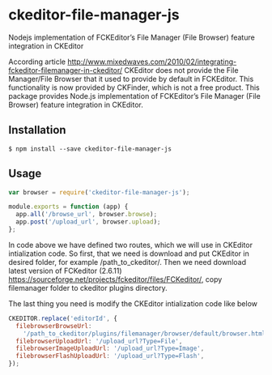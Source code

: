 # ckeditor-file-manager-js

Nodejs implementation of FCKEditor’s File Manager (File Browser) feature integration in CKEditor

According article http://www.mixedwaves.com/2010/02/integrating-fckeditor-filemanager-in-ckeditor/ CKEditor does not provide the File Manager/File Browser that it used to provide by default in FCKEditor. This functionality is now provided by CKFinder, which is not a free product.
This package provides Node.js implementation of FCKEditor’s File Manager (File Browser) feature integration in CKEditor.

## Installation

```
$ npm install --save ckeditor-file-manager-js
```

## Usage

```javascript
var browser = require('ckeditor-file-manager-js');

module.exports = function (app) {
  app.all('/browse_url', browser.browse);
  app.post('/upload_url', browser.upload);
};
```

In code above we have defined two routes, which we will use in CKEditor intialization code.
So first, that we need is download and put CKEditor in desired folder, for example /path_to_ckeditor/.
Then we need download latest version of FCKeditor (2.6.11) https://sourceforge.net/projects/fckeditor/files/FCKeditor/, copy filemanager folder to ckeditor plugins directory.

The last thing you need is modify the CKEditor intialization code like below

```javascript
CKEDITOR.replace('editorId', {
  filebrowserBrowseUrl:
    '/path_to_ckeditor/plugins/filemanager/browser/default/browser.html?Connector=/browse_url',
  filebrowserUploadUrl: '/upload_url?Type=File',
  filebrowserImageUploadUrl: '/upload_url?Type=Image',
  filebrowserFlashUploadUrl: '/upload_url?Type=Flash',
});
```

